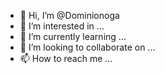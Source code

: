 - 👋 Hi, I’m @Dominionoga
- 👀 I’m interested in ...
- 🌱 I’m currently learning ...
- 💞️ I’m looking to collaborate on ...
- 📫 How to reach me ...

<!---
Dominionoga/Dominionoga is a ✨ special ✨ repository because its `README.md` (this file) appears on your GitHub profile.
You can click the Preview link to take a look at your changes.
--->
